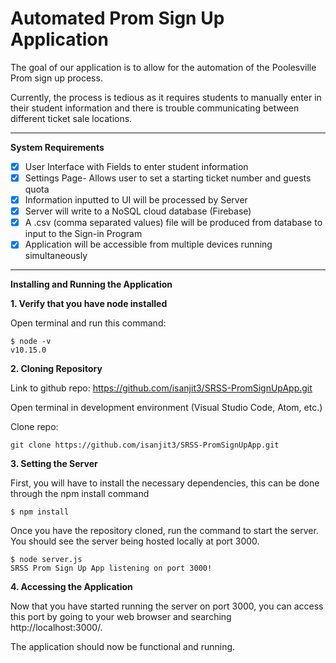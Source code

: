 # Automated Prom Sign Up Application
The goal of our application is to allow for the automation of the Poolesville Prom sign up process.

Currently, the process is tedious as it requires students to manually enter in their student information and there is trouble communicating between different ticket sale locations.

___

__System Requirements__

- [x] User Interface with Fields to enter student information
- [x] Settings Page- Allows user to set a starting ticket number and guests quota
- [x] Information inputted to UI will be processed by Server
- [x] Server will write  to a NoSQL cloud database (Firebase)
- [x] A .csv (comma separated values) file will be produced from database to input to the Sign-in Program 
- [x] Application will be accessible from multiple devices running simultaneously

___
__Installing and Running the Application__

__1. Verify that you have node installed__

Open terminal and run this command:
```
$ node -v
v10.15.0
```

__2. Cloning Repository__

Link to github repo: https://github.com/isanjit3/SRSS-PromSignUpApp.git


Open terminal in development environment (Visual Studio Code, Atom, etc.)

Clone repo:
```
git clone https://github.com/isanjit3/SRSS-PromSignUpApp.git
```

__3. Setting the Server__

First, you will have to install the necessary dependencies, this can be done through the npm install command

```
$ npm install
```


Once you have the repository cloned, run the command to start the server. You should see the server being hosted locally at port 3000.
```
$ node server.js
SRSS Prom Sign Up App listening on port 3000!
```

__4. Accessing the Application__

Now that you have started running the server on port 3000, you can access this port by going to your web browser and searching http://localhost:3000/.

The application should now be functional and running.
